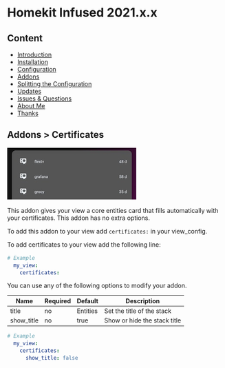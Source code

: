 # Homekit Infused 2021.x.x

## Content
- [Introduction](../index.md)
- [Installation](../installation.md)
- [Configuration](../configuration.md)
- [Addons](../addons.md)
- [Splitting the Configuration](../splitting-the-config.md)
- [Updates](../updates.md)
- [Issues & Questions](../issues.md)
- [About Me](../about.md)
- [Thanks](../thanks.md)

## Addons > Certificates

![Homekit Infused](../images/certificates-card.png)

This addon gives your view a core entities card that fills automatically with your certificates.
This addon has no extra options.

To add this addon to your view add `certificates:` in your view_config.

To add certificates to your view add the following line:

```yaml
# Example
  my_view:
    certificates:
```

You can use any of the following options to modify your addon.

| Name | Required | Default | Description |
|----------------------------------|-------------|----------------------|-----------------------------------------------------------------------------------------------------------------------------------------------------------------------------------|
| title | no | Entities | Set the title of the stack |
| show_title | no | true | Show or hide the stack title |

```yaml
# Example
  my_view:
    certificates:
      show_title: false
```              